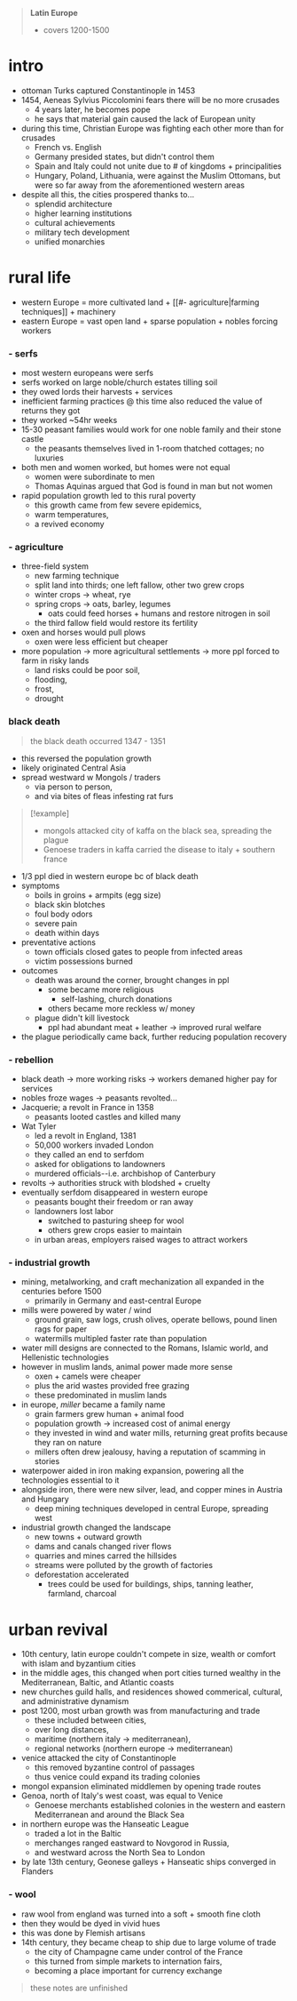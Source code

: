 > **Latin Europe**
> - covers 1200-1500

# intro
* ottoman Turks captured Constantinople in 1453
* 1454, Aeneas Sylvius Piccolomini fears there will be no more crusades
    * 4 years later, he becomes pope
    * he says that material gain caused the lack of European unity
* during this time, Christian Europe was fighting each other more than for crusades
    * French vs. English
    * Germany presided states, but didn't control them
    * Spain and Italy could not unite due to # of kingdoms + principalities
    * Hungary, Poland, Lithuania, were against the Muslim Ottomans, but were so far away from the aforementioned western areas
* despite all this, the cities prospered thanks to...
    * splendid architecture
    * higher learning institutions
    * cultural achievements
    * military tech development
    * unified monarchies

# rural life
* western Europe = more cultivated land + [[#- agriculture|farming techniques]] + machinery
* eastern Europe = vast open land + sparse population + nobles forcing workers

### - serfs
* most western europeans were serfs
* serfs worked on large noble/church estates tilling soil
* they owed lords their harvests + services
* inefficient farming practices @ this time also reduced the value of returns they got
* they worked ~54hr weeks
* 15-30 peasant families would work for one noble family and their stone castle
    * the peasants themselves lived in 1-room thatched cottages; no luxuries
* both men and women worked, but homes were not equal
    * women were subordinate to men
    * Thomas Aquinas argued that God is found in man but not women
* rapid population growth led to this rural poverty
    * this growth came from few severe epidemics,
    * warm temperatures,
    * a revived economy

### - agriculture
* three-field system
    * new farming technique
    * split land into thirds; one left fallow, other two grew crops
    * winter crops -> wheat, rye
    * spring crops -> oats, barley, legumes
        * oats could feed horses + humans and restore nitrogen in soil
    * the third fallow field would restore its fertility
* oxen and horses would pull plows
    * oxen were less efficient but cheaper
* more population -> more agricultural settlements -> more ppl forced to farm in risky lands
    * land risks could be poor soil,
    * flooding,
    * frost,
    * drought

### black death
> the black death occurred 1347 - 1351
* this reversed the population growth
* likely originated Central Asia
* spread westward w Mongols / traders
    * via person to person,
    * and via bites of fleas infesting rat furs

> [!example]
> - mongols attacked city of kaffa on the black sea, spreading the plague
> - Genoese traders in kaffa carried the disease to italy + southern france

* 1/3 ppl died in western europe bc of black death
* symptoms
    * boils in groins + armpits (egg size)
    * black skin blotches
    * foul body odors
    * severe pain
    * death within days
* preventative actions
    * town officials closed gates to people from infected areas
    * victim possessions burned
* outcomes
    * death was around the corner, brought changes in ppl
        * some became more religious
            * self-lashing, church donations
        * others became more reckless w/ money
    * plague didn't kill livestock
        * ppl had abundant meat + leather -> improved rural welfare
* the plague periodically came back, further reducing population recovery

### - rebellion
* black death -> more working risks -> workers demaned higher pay for services
* nobles froze wages -> peasants revolted...
* Jacquerie; a revolt in France in 1358
    * peasants looted castles and killed many
* Wat Tyler
    * led a revolt in England, 1381
    * 50,000 workers invaded London
    * they called an end to serfdom
    * asked for obligations to landowners
    * murdered officials--i.e. archbishop of Canterbury
* revolts -> authorities struck with blodshed + cruelty
* eventually serfdom disappeared in western europe
    * peasants bought their freedom or ran away
    * landowners lost labor
        * switched to pasturing sheep for wool
        * others grew crops easier to maintain
    * in urban areas, employers raised wages to attract workers

### - industrial growth
* mining, metalworking, and craft mechanization all expanded in the centuries before 1500
    * primarily in Germany and east-central Europe
* mills were powered by water / wind
	* ground grain, saw logs, crush olives, operate bellows, pound linen rags for paper
	* watermills multipled faster rate than population
* water mill designs are connected to the Romans, Islamic world, and Hellenistic technologies
* however in muslim lands, animal power made more sense
	* oxen + camels were cheaper
	* plus the arid wastes provided free grazing
	* these predominated in muslim lands
* in europe, *miller* became a family name
	* grain farmers grew human + animal food
	* population growth -> increased cost of animal energy
	* they invested in wind and water mills, returning great profits because they ran on nature
	* millers often drew jealousy, having a reputation of scamming in stories
* waterpower aided in iron making expansion, powering all the technologies essential to it
* alongside iron, there were new silver, lead, and copper mines in Austria and Hungary
	* deep mining techniques developed in central Europe, spreading west
* industrial growth changed the landscape
	* new towns + outward growth
	* dams and canals changed river flows
	* quarries and mines carred the hillsides
	* streams were polluted by the growth of factories
	* deforestation accelerated
		* trees could be used for buildings, ships, tanning leather, farmland, charcoal

# urban revival
* 10th century, latin europe couldn't compete in size, wealth or comfort with islam and byzantium cities
* in the middle ages, this changed when port cities turned wealthy in the Mediterranean, Baltic, and Atlantic coasts
* new churches guild halls, and residences showed commerical, cultural, and administrative dynamism
* post 1200, most urban growth was from manufacturing and trade
	* these included between cities,
	* over long distances,
	* maritime (northern italy -> mediterranean),
	* regional networks (northern europe -> mediterranean)
* venice attacked the city of Constantinople
	* this removed byzantine control of passages
	* thus venice could expand its trading colonies
* mongol expansion eliminated middlemen by opening trade routes
* Genoa, north of Italy's west coast, was equal to Venice
	* Genoese merchants established colonies in the western and eastern Mediterranean and around the Black Sea
* in northern europe was the Hanseatic League
	* traded a lot in the Baltic
	* merchanges ranged eastward to Novgorod in Russia,
	* and westward across the North Sea to London
* by late 13th century, Geonese galleys + Hanseatic ships converged in Flanders

### - wool
* raw wool from england was turned into a soft + smooth fine cloth
* then they would be dyed in vivid hues
* this was done by Flemish artisans
* 14th century, they became cheap to ship due to large volume of trade
	* the city of Champagne came under control of the France
	* this turned from simple markets to internation fairs,
	* becoming a place important for currency exchange
 
> these notes are unfinished 
